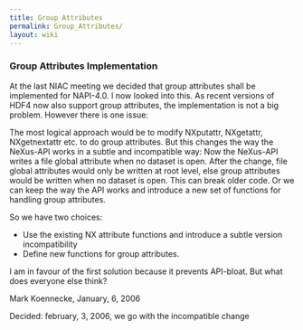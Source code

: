 ```yaml
---
title: Group Attributes
permalink: Group_Attributes/
layout: wiki
---
```


### Group Attributes Implementation

At the last NIAC meeting we decided that group attributes shall be
implemented for NAPI-4.0. I now looked into this. As recent versions of
HDF4 now also support group attributes, the implementation is not a big
problem. However there is one issue:

The most logical approach would be to modify NXputattr, NXgetattr,
NXgetnextattr etc. to do group attributes. But this changes the way the
NeXus-API works in a subtle and incompatible way: Now the NeXus-API
writes a file global attribute when no dataset is open. After the
change, file global attributes would only be written at root level, else
group attributes would be written when no dataset is open. This can
break older code. Or we can keep the way the API works and introduce a
new set of functions for handling group attributes.

So we have two choices:

-   Use the existing NX attribute functions and introduce a subtle
    version incompatibility
-   Define new functions for group attributes.

I am in favour of the first solution because it prevents API-bloat. But
what does everyone else think?

Mark Koennecke, January, 6, 2006

Decided: february, 3, 2006, we go with the incompatible change
